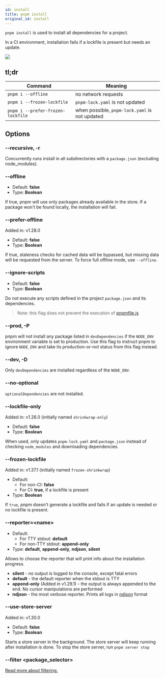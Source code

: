 ```yaml
---
id: install
title: pnpm install
original_id: install
---
```


`pnpm install` is used to install all dependencies for a project.

In a CI environment, installation fails if a lockfile is present but needs an
update.

![](/img/demos/pnpm-install.svg)

## tl;dr

| Command                           | Meaning                                        |
| --------------------------------- | ---------------------------------------------- |
| `pnpm i --offline`                | no network requests                            |
| `pnpm i --frozen-lockfile`        | `pnpm-lock.yaml` is not updated                |
| `pnpm i --prefer-frozen-lockfile` | when possible, `pnpm-lock.yaml` is not updated |

## Options

### --recursive, -r

Concurrently runs install in all subdirectories with a `package.json` (excluding node_modules).

### --offline

- Default: **false**
- Type: **Boolean**

If true, pnpm will use only packages already available in the store.
If a package won't be found locally, the installation will fail.

### --prefer-offline

Added in: v1.28.0

- Default: **false**
- Type: **Boolean**

If true, staleness checks for cached data will be bypassed, but missing data will be requested from the server.
To force full offline mode, use `--offline`.

### --ignore-scripts

- Default: **false**
- Type: **Boolean**

Do not execute any scripts defined in the project `package.json` and its dependencies.

> Note: this flag does not prevent the execution of [pnpmfile.js](../pnpmfile.md)

### --prod, -P

pnpm will not install any package listed in `devDependencies` if the `NODE_ENV` environment variable is set to production. Use this flag to instruct pnpm to ignore `NODE_ENV` and take its production-or-not status from this flag instead.

### --dev, -D

Only `devDependencies` are installed regardless of the `NODE_ENV`.

### --no-optional

`optionalDependencies` are not installed.

### --lockfile-only

Added in: v1.26.0 (initially named `shrinkwrap-only`)

- Default: **false**
- Type: **Boolean**

When used, only updates `pnpm-lock.yaml` and `package.json` instead of checking `node_modules` and downloading dependencies.

### --frozen-lockfile

Added in: v1.37.1 (initially named `frozen-shrinkwrap`)

- Default:
  - For non-CI: **false**
  - For CI: **true**, if a lockfile is present
- Type: **Boolean**

If `true`, pnpm doesn't generate a lockfile and fails if an update is needed or
no lockfile is present.

### --reporter=\<name>

- Default:
  - For TTY stdout: **default**
  - For non-TTY stdout: **append-only**
- Type: **default**, **append-only**, **ndjson**, **silent**

Allows to choose the reporter that will print info about
the installation progress.

- **silent** - no output is logged to the console, except fatal errors
- **default** - the default reporter when the stdout is TTY
- **append-only** (Added in v1.29.1) - the output is always appended to the end. No cursor manipulations are performed
- **ndjson** - the most verbose reporter. Prints all logs in [ndjson](http://ndjson.org/) format

### --use-store-server

Added in: v1.30.0

- Default: **false**
- Type: **Boolean**

Starts a store server in the background. The store server will keep running after installation is done.
To stop the store server, run `pnpm server stop`

### --filter \<package_selector>

[Read more about filtering.](../filtering.md)
